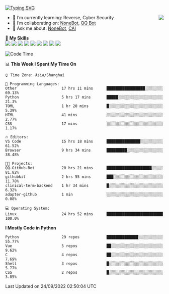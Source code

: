 [![Typing SVG](https://readme-typing-svg.herokuapp.com?size=25&duration=2500&color=8C43EA&vCenter=true&width=200&height=40&lines=Hi+there+%F0%9F%91%8B%F0%9F%8F%BB;I'm+yanyongyu)](https://git.io/typing-svg)

<a href="#">
  <img align="right" src="https://github-readme-stats.vercel.app/api?username=yanyongyu&count_private=true&show_icons=true&bg_color=15,f2f7fd,E0EAFC" />
</a>

- 🌱 I’m currently learning: Reverse, Cyber Security
- 👯 I’m collaborating on: [NoneBot](https://github.com/nonebot), [QQ Bot](https://github.com/Mrs4s/go-cqhttp)
- 💬 Ask me about: [NoneBot](https://github.com/nonebot), [CAI](https://github.com/cscs181/CAI)

🌟 **My Skills**  
![](https://img.shields.io/badge/-Python-3e74a2?style=flat-square&logo=Python&logoColor=fff)
![](https://img.shields.io/badge/-Node.js-339933?style=flat-square&logo=Node.js&logoColor=fff)
![](https://img.shields.io/badge/-Vue-4fc08d?style=flat-square&logo=Vue.js&logoColor=fff)
![](https://img.shields.io/badge/-React-2d98ce?style=flat-square&logo=React&logoColor=fff)
![](https://img.shields.io/badge/-Docker-2496ED?style=flat-square&logo=Docker&logoColor=fff)
![](https://img.shields.io/badge/-Linux-000000?style=flat-square&logo=Linux&logoColor=fff)
![](https://img.shields.io/badge/-MySQL-4479A1?style=flat-square&logo=MySQL&logoColor=fff)
![](https://img.shields.io/badge/-Redis-DC382D?style=flat-square&logo=Redis&logoColor=fff)
![](https://img.shields.io/badge/-MongoDB-47A248?style=flat-square&logo=MongoDB&logoColor=fff)

<!--START_SECTION:waka-->
![Code Time](http://img.shields.io/badge/Code%20Time-2%2C888%20hrs%2048%20mins-blue)

📊 **This Week I Spent My Time On** 

```text
⌚︎ Time Zone: Asia/Shanghai

💬 Programming Languages: 
Other                    17 hrs 11 mins      █████████████████░░░░░░░░   69.13% 
Python                   5 hrs 17 mins       █████░░░░░░░░░░░░░░░░░░░░   21.3% 
TOML                     1 hr 20 mins        █░░░░░░░░░░░░░░░░░░░░░░░░   5.39% 
HTML                     41 mins             ░░░░░░░░░░░░░░░░░░░░░░░░░   2.77% 
CSS                      17 mins             ░░░░░░░░░░░░░░░░░░░░░░░░░   1.17%

🔥 Editors: 
VS Code                  15 hrs 18 mins      ███████████████░░░░░░░░░░   61.52% 
Browser                  9 hrs 34 mins       █████████░░░░░░░░░░░░░░░░   38.48%

🐱‍💻 Projects: 
QQ-GitHub-Bot            20 hrs 21 mins      ████████████████████░░░░░   81.82% 
githubkit                2 hrs 55 mins       ███░░░░░░░░░░░░░░░░░░░░░░   11.78% 
clinical-term-backend    1 hr 34 mins        █░░░░░░░░░░░░░░░░░░░░░░░░   6.32% 
adapter-github           1 min               ░░░░░░░░░░░░░░░░░░░░░░░░░   0.08%

💻 Operating System: 
Linux                    24 hrs 52 mins      █████████████████████████   100.0%

```

**I Mostly Code in Python** 

```text
Python                   29 repos            ██████████████░░░░░░░░░░░   55.77% 
Vue                      5 repos             ██░░░░░░░░░░░░░░░░░░░░░░░   9.62% 
C                        4 repos             ██░░░░░░░░░░░░░░░░░░░░░░░   7.69% 
Shell                    3 repos             █░░░░░░░░░░░░░░░░░░░░░░░░   5.77% 
CSS                      2 repos             █░░░░░░░░░░░░░░░░░░░░░░░░   3.85%

```



 Last Updated on 24/09/2022 02:50:04 UTC
<!--END_SECTION:waka-->
